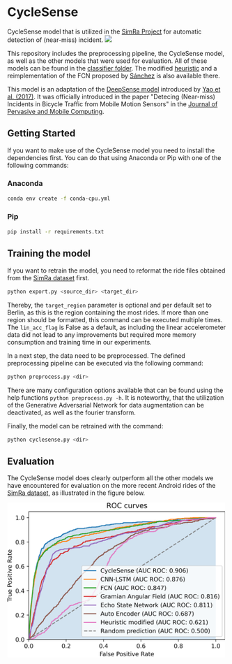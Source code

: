 # CycleSense

CycleSense model that is utilized in the [SimRa Project](https://simra-project.github.io) for automatic detection of (near-miss) incident.
<img src=https://smart-city-berlin.de/fileadmin/_processed_/2/6/csm_Simra_318b76c192.jpg width="500" />

This repository includes the preprocessing pipeline, the CycleSense model, as well as the other models that were used for evaluation.
All of these models can be found in the [classifier folder](https://github.com/tritter1612/simra-incident-detect/tree/master/classifier).
The modified [heuristic](https://www.sciencedirect.com/science/article/pii/S157411922030064X) and a reimplementation of the FCN proposed by [Sánchez](https://upcommons.upc.edu/handle/2117/191781) is also available there.

This model is an adaptation of the [DeepSense model](https://github.com/yscacaca/DeepSense) introduced by [Yao et al. (2017)](https://dl.acm.org/doi/abs/10.1145/3038912.3052577).
It was officially introduced in the paper "Detecing (Near-miss) Incidents in Bicycle Traffic from Mobile Motion Sensors" in the [Journal of Pervasive and Mobile Computing](https://www.journals.elsevier.com/pervasive-and-mobile-computing).

## Getting Started

If you want to make use of the CycleSense model you need to install the dependencies first.
You can do that using Anaconda or Pip with one of the following commands:

### Anaconda

```bash
conda env create -f conda-cpu.yml
```

### Pip
```bash
pip install -r requirements.txt
```

## Training the model

If you want to retrain the model, you need to reformat the ride files obtained from the [SimRa dataset](https://github.com/simra-project/dataset) first.

```bash
python export.py <source_dir> <target_dir>
```

Thereby, the ```target_region``` parameter is optional and per default set to Berlin, as this is the region containing the most rides.
If more than one region should be formatted, this command can be executed multiple times.
The ```lin_acc_flag``` is False as a default, as including the linear accelerometer data did not lead to any improvements but required more memory consumption and training time in our experiments.

In a next step, the data need to be preprocessed.
The defined preprocessing pipeline can be executed via the following command:

```bash
python preprocess.py <dir>
```

There are many configuration options available that can be found using the help functions 
```python preprocess.py -h```.
It is noteworthy, that the utilization of the Generative Adversarial Network for data augmentation can be deactivated, as well as the fourier transform.

Finally, the model can be retrained with the command:

```bash
python cyclesense.py <dir>
```

## Evaluation

The CycleSense model does clearly outperform all the other models we have encountered for evaluation on the more recent Android rides of the [SimRa dataset](https://github.com/simra-project/dataset), as illustrated in the figure below.

<img src=media/roc_auc_results.png width="500" />